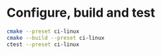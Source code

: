 # Configure, build and test
```bash
cmake --preset ci-linux
cmake --build --preset ci-linux
ctest --preset ci-linux
```
